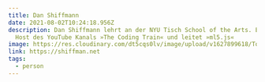 ```yaml
---
title: Dan Shiffmann
date: 2021-08-02T10:24:18.956Z
description: Dan Shiffmann lehrt an der NYU Tisch School of the Arts. Er ist der
  Host des YouTube Kanals »The Coding Train« und leitet »ml5.js«
image: https://res.cloudinary.com/dt5cqs0lv/image/upload/v1627899618/Tools/Screenshot_2021-08-02_at_12-13-18_Home_Daniel_Shiffman_kur3mw.png
link: https://shiffman.net
tags:
  - person
---
```

